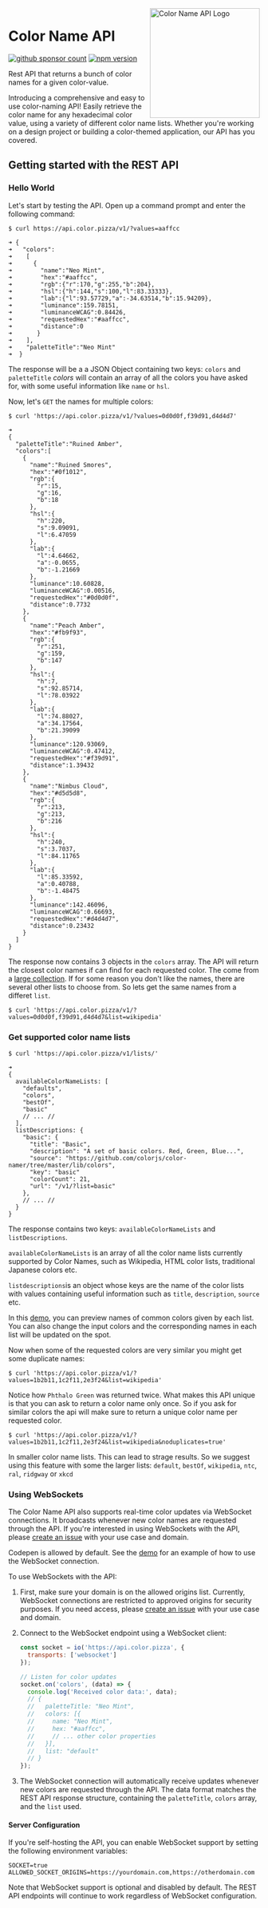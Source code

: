 <img src="logo.png" width="220" alt="Color Name API Logo" align="right" />

# Color Name API

[![github sponsor count](https://img.shields.io/github/sponsors/meodai)](https://github.com/sponsors/meodai)
[![npm version](https://img.shields.io/npm/v/color-name-api.svg)](https://www.npmjs.com/package/color-name-api)

Rest API that returns a bunch of color names for a given color-value.

Introducing a comprehensive and easy to use color-naming API!
Easily retrieve the color name for any hexadecimal color value, using a variety 
of different color name lists. Whether you're working on a design project or 
building a color-themed application, our API has you covered.

## Getting started with the REST API

### Hello World

Let's start by testing the API. Open up a command prompt and enter the following command:

```shell
$ curl https://api.color.pizza/v1/?values=aaffcc

➜ {
➜   "colors":
➜    [
➜      {
➜        "name":"Neo Mint",
➜        "hex":"#aaffcc",
➜        "rgb":{"r":170,"g":255,"b":204},
➜        "hsl":{"h":144,"s":100,"l":83.33333},
➜        "lab":{"l":93.57729,"a":-34.63514,"b":15.94209},
➜        "luminance":159.78151,
➜        "luminanceWCAG":0.84426,
➜        "requestedHex":"#aaffcc",
➜        "distance":0
➜       }
➜    ], 
➜    "paletteTitle":"Neo Mint"
➜  }
```

The response will be a a JSON Object containing two keys: `colors` and `paletteTitle` 
*colors* will contain an array of all the colors you have asked for, with some useful information like `name` or `hsl`.

Now, let's `GET` the names for multiple colors:
```shell
$ curl 'https://api.color.pizza/v1/?values=0d0d0f,f39d91,d4d4d7'

➜ 
{
  "paletteTitle":"Ruined Amber",
  "colors":[
    {
      "name":"Ruined Smores",
      "hex":"#0f1012",
      "rgb":{
        "r":15,
        "g":16,
        "b":18
      },
      "hsl":{
        "h":220,
        "s":9.09091,
        "l":6.47059
      },
      "lab":{
        "l":4.64662,
        "a":-0.0655,
        "b":-1.21669
      },
      "luminance":10.60828,
      "luminanceWCAG":0.00516,
      "requestedHex":"#0d0d0f",
      "distance":0.7732
    },
    {
      "name":"Peach Amber",
      "hex":"#fb9f93",
      "rgb":{
        "r":251,
        "g":159,
        "b":147
      },
      "hsl":{
        "h":7,
        "s":92.85714,
        "l":78.03922
      },
      "lab":{
        "l":74.88027,
        "a":34.17564,
        "b":21.39099
      },
      "luminance":120.93069,
      "luminanceWCAG":0.47412,
      "requestedHex":"#f39d91",
      "distance":1.39432
    },
    {
      "name":"Nimbus Cloud",
      "hex":"#d5d5d8",
      "rgb":{
        "r":213,
        "g":213,
        "b":216
      },
      "hsl":{
        "h":240,
        "s":3.7037,
        "l":84.11765
      },
      "lab":{
        "l":85.33592,
        "a":0.40788,
        "b":-1.48475
      },
      "luminance":142.46096,
      "luminanceWCAG":0.66693,
      "requestedHex":"#d4d4d7",
      "distance":0.23432
    }
  ]
}
```

The response now contains 3 objects in the `colors` array. The API will return the closest color names if can find for each requested color.
The come from a [large collection](https://github.com/meodai/color-names). If for some reason you don't like the names, there are several other lists to choose from. So lets get the same names from a differet `list`.  

```shell
$ curl 'https://api.color.pizza/v1/?values=0d0d0f,f39d91,d4d4d7&list=wikipedia'
```

### Get supported color name lists

```shell
$ curl 'https://api.color.pizza/v1/lists/'

➜
{
  availableColorNameLists: [
    "defaults",
    "colors",
    "bestOf",
    "basic"
    // ... //
  ],
  listDescriptions: {
    "basic": {
      "title": "Basic",
      "description": "A set of basic colors. Red, Green, Blue...",
      "source": "https://github.com/colorjs/color-namer/tree/master/lib/colors",
      "key": "basic"
      "colorCount": 21,
      "url": "/v1/?list=basic"
    },
    // ... //
  }
}
```

The response contains two keys: `availableColorNameLists` and `listDescriptions`.

`availableColorNameLists` is an array of all the color name lists currently supported by Color Names, such as Wikipedia, HTML color lists, traditional Japanese colors etc.

`listdescriptions`is an object whose keys are the name of the color lists with values containing useful information such as `title`, `description`, `source` etc.

In this [demo](https://codepen.io/bytrangle/full/jOpOrdv), you can preview names of common colors given by each list. You can also change the input colors and the corresponding names in each list will be updated on the spot.

Now when some of the requested colors are very similar you might get some duplicate names:

```shell
$ curl 'https://api.color.pizza/v1/?values=1b2b11,1c2f11,2e3f24&list=wikipedia'
```

Notice how `Phthalo Green` was returned twice. 
What makes this API unique is that you can ask to return a color name only once. So if you ask for similar colors the api will make sure to return a unique color name per requested color.

```shell
$ curl 'https://api.color.pizza/v1/?values=1b2b11,1c2f11,2e3f24&list=wikipedia&noduplicates=true'
```

In smaller color name lists. This can lead to strage results. So we suggest using this feature with some the larger lists: `default`, `bestOf`, `wikipedia`, `ntc`, `ral`, `ridgway` or `xkcd`

### Using WebSockets

The Color Name API also supports real-time color updates via WebSocket connections. It
broadcasts whenever new color names are requested through the API. If you're interested in using WebSockets with the API, please [create an issue](/issues) with your use case and domain.

Codepen is allowed by default. See the [demo](https://codepen.io/meodai/full/rNryZyE) for an example of how to use the WebSocket connection.

To use WebSockets with the API:

1. First, make sure your domain is on the allowed origins list. Currently, WebSocket connections are restricted to approved origins for security purposes. If you need access, please [create an issue](https://github.com/meodai/color-name-api/issues) with your use case and domain.

2. Connect to the WebSocket endpoint using a WebSocket client:

    ```javascript
    const socket = io('https://api.color.pizza', {
      transports: ['websocket']
    });

    // Listen for color updates
    socket.on('colors', (data) => {
      console.log('Received color data:', data);
      // {
      //   paletteTitle: "Neo Mint",
      //   colors: [{
      //     name: "Neo Mint",
      //     hex: "#aaffcc",
      //     // ... other color properties
      //   }],
      //   list: "default"
      // }
    });
    ```

3. The WebSocket connection will automatically receive updates whenever new colors are requested through the API. The data format matches the REST API response structure, containing the `paletteTitle`, `colors` array, and the `list` used.

#### Server Configuration

If you're self-hosting the API, you can enable WebSocket support by setting the following environment variables:

```shell
SOCKET=true
ALLOWED_SOCKET_ORIGINS=https://yourdomain.com,https://otherdomain.com
```

Note that WebSocket support is optional and disabled by default. The REST API endpoints will continue to work regardless of WebSocket configuration.

